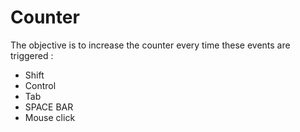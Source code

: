 # Counter

The objective is to increase the counter every time these events are triggered : 

- Shift
- Control
- Tab
- SPACE BAR
- Mouse click